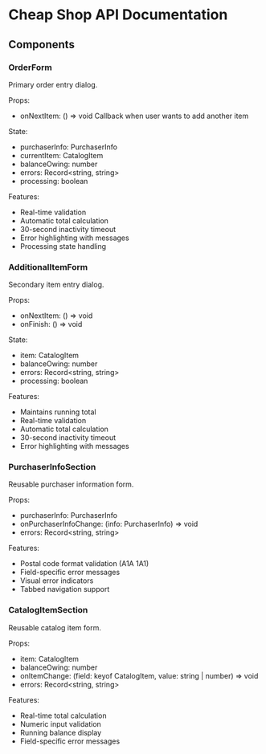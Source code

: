 # Cheap Shop API Documentation

## Components

### OrderForm
Primary order entry dialog.

Props:
- onNextItem: () => void
  Callback when user wants to add another item

State:
- purchaserInfo: PurchaserInfo
- currentItem: CatalogItem
- balanceOwing: number
- errors: Record<string, string>
- processing: boolean

Features:
- Real-time validation
- Automatic total calculation
- 30-second inactivity timeout
- Error highlighting with messages
- Processing state handling

### AdditionalItemForm
Secondary item entry dialog.

Props:
- onNextItem: () => void
- onFinish: () => void

State:
- item: CatalogItem
- balanceOwing: number
- errors: Record<string, string>
- processing: boolean

Features:
- Maintains running total
- Real-time validation
- Automatic total calculation
- 30-second inactivity timeout
- Error highlighting with messages

### PurchaserInfoSection
Reusable purchaser information form.

Props:
- purchaserInfo: PurchaserInfo
- onPurchaserInfoChange: (info: PurchaserInfo) => void
- errors: Record<string, string>

Features:
- Postal code format validation (A1A 1A1)
- Field-specific error messages
- Visual error indicators
- Tabbed navigation support

### CatalogItemSection
Reusable catalog item form.

Props:
- item: CatalogItem
- balanceOwing: number
- onItemChange: (field: keyof CatalogItem, value: string | number) => void
- errors: Record<string, string>

Features:
- Real-time total calculation
- Numeric input validation
- Running balance display
- Field-specific error messages 